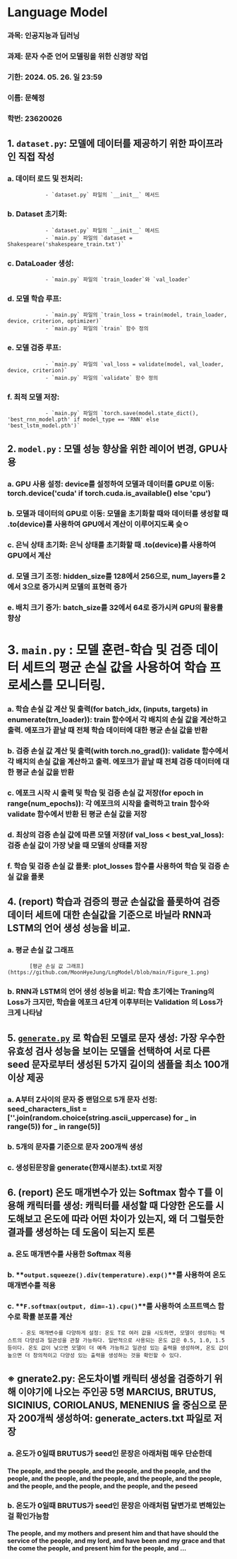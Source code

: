 # Language Model
### 과목: 인공지능과 딥러닝
### 과제: 문자 수준 언어 모델링을 위한 신경망 작업
### 기한: 2024. 05. 26. 일 23:59
### 이름: 문혜정
### 학번: 23620026

## 1. `dataset.py`: 모델에 데이터를 제공하기 위한 파이프라인 직접 작성
### a. **데이터 로드 및 전처리**:
                - `dataset.py` 파일의 `__init__` 메서드
### b. **Dataset 초기화**:
                - `dataset.py` 파일의 `__init__` 메서드
                - `main.py` 파일의 `dataset = Shakespeare('shakespeare_train.txt')`
### c. **DataLoader 생성**:
                - `main.py` 파일의 `train_loader`와 `val_loader`
### d. **모델 학습 루프**:
                - `main.py` 파일의 `train_loss = train(model, train_loader, device, criterion, optimizer)`
                - `main.py` 파일의 `train` 함수 정의
### e. **모델 검증 루프**:
                - `main.py` 파일의 `val_loss = validate(model, val_loader, device, criterion)`
                - `main.py` 파일의 `validate` 함수 정의
### f. **최적 모델 저장**:
                - `main.py` 파일의 `torch.save(model.state_dict(), 'best_rnn_model.pth' if model_type == 'RNN' else 'best_lstm_model.pth')`
## 2. `model.py` : 모델 성능 향상을 위한 레이어 변경, GPU사용
### a. GPU 사용 설정: device를 설정하여 모델과 데이터를 GPU로 이동: torch.device('cuda' if torch.cuda.is_available() else 'cpu')
### b. 모델과 데이터의 GPU로 이동: 모델을 초기화할 때와 데이터를 생성할 때 .to(device)를 사용하여 GPU에서 계산이 이루어지도록 슺ㅇ
### c. 은닉 상태 초기화: 은닉 상태를 초기화할 때 .to(device)를 사용하여 GPU에서 계산
### d. 모델 크기 조정: hidden_size를 128에서 256으로, num_layers를 2에서 3으로 증가시켜 모델의 표현력 증가
### e. 배치 크기 증가: batch_size를 32에서 64로 증가시켜 GPU의 활용률 향상
# 3. `main.py` : 모델 훈련-학습 및 검증 데이터 세트의 평균 손실 값을 사용하여 학습 프로세스를 모니터링.
### a. 학습 손실 값 계산 및 출력(for batch_idx, (inputs, targets) in enumerate(trn_loader)): train 함수에서 각 배치의 손실 값을 계산하고 출력. 에포크가 끝날 때 전체 학습 데이터에 대한 평균 손실 값을 반환
### b. 검증 손실 값 계산 및 출력(with torch.no_grad()): validate 함수에서 각 배치의 손실 값을 계산하고 출력. 에포크가 끝날 때 전체 검증 데이터에 대한 평균 손실 값을 반환
### c. 에포크 시작 시 출력 및 학습 및 검증 손실 값 저장(for epoch in range(num_epochs)): 각 에포크의 시작을 출력하고 train 함수와 validate 함수에서 반환 된 평균 손실 값을 저장
### d. 최상의 검증 손실 값에 따른 모델 저장(if val_loss < best_val_loss): 검증 손실 값이 가장 낮을 때 모델의 상태를 저장
### f. 학습 및 검증 손실 값 플롯: plot_losses 함수를 사용하여 학습 및 검증 손실 값을 플롯
## 4. (report) 학습과 검증의 평균 손실값을 플롯하여 검증 데이터 세트에 대한 손실값을 기준으로 바닐라 RNN과 LSTM의 언어 생성 성능을 비교.
### a. 평균 손실 값 그래프
           [평균 손실 값 그래프](https://github.com/MoonHyeJung/LngModel/blob/main/Figure_1.png)
### b. RNN과 LSTM의 언어 생성 성능을 비교: 학습 초기에는 Traning의 Loss가 크지만, 학습을 에포크 4단계 이후부터는 Validation 의 Loss가 크게 나타남
        
## 5. [`generate.py`](http://generate.py) 로 학습된 모델로 문자 생성: 가장 우수한 유효성 검사 성능을 보이는 모델을 선택하여 서로 다른 seed 문자로부터 생성된 5가지 길이의 샘플을 최소 100개 이상 제공
### a. A부터 Z사이의 문자 중 랜덤으로 5개 문자 선정:  seed_characters_list = [''.join(random.choice(string.ascii_uppercase) for _ in range(5)) for _ in range(5)]
### b. 5개의 문자를 기준으로 문자 200개씩 생성
### c. 생성된문장을 generate{햔재시분초}.txt로 저장
## 6. (report) 온도 매개변수가 있는 Softmax 함수 T를 이용해 캐릭터를 생성: 캐릭터를 새성할 때 다양한 온도를 시도해보고 온도에 따라 어떤 차이가 있는지, 왜 더 그럴듯한 결과를 생성하는 데 도움이 되는지 토론
### a. **온도 매개변수를 사용한 Softmax 적용**
### b. **`output.squeeze().div(temperature).exp()`**를 사용하여 온도 매개변수를 적용
### c. **`F.softmax(output, dim=-1).cpu()`**를 사용하여 소프트맥스 함수로 확률 분포를 계산
        - 온도 매개변수를 다양하게 설정: 온도 T로 여러 값을 시도하면, 모델이 생성하는 텍스트의 다양성과 일관성을 관찰 가능하다. 일반적으로 사용되는 온도 값은 0.5, 1.0, 1.5 등이다. 온도 값이 낮으면 모델이 더 예측 가능하고 일관성 있는 출력을 생성하며, 온도 값이 높으면 더 창의적이고 다양성 있는 출력을 생성하는 것을 확인할 수 있다.
        
## ※ gnerate2.py: 온도차이별 캐릭터 생성을 검증하기 위해 이야기에 나오는 주인공 5명 MARCIUS, BRUTUS, SICINIUS, CORIOLANUS, MENENIUS 을 중심으로 문자 200개씩 생성하여: generate_acters.txt 파일로 저장
### a. 온도가 0일때 BRUTUS가 seed인 문장은 아래처럼 매우 단순한데
#### The people, and the people, and the people, and the people, and the people, and the people, and the people, and the people, and the people, and the people, and the people, and the people, and the peseed
### b. 온도가 0일때 BRUTUS가 seed인 문장은 아래처럼 달변가로 변해있는걸 확인가능함
#### The people, and my mothers and present him and that have should the service of the people, and my lord, and have been and my grace and that the come the people, and present him for the people, and ...
        
